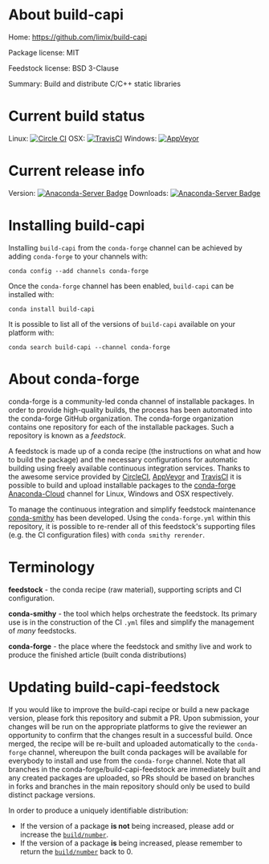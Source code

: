 About build-capi
================

Home: https://github.com/limix/build-capi

Package license: MIT

Feedstock license: BSD 3-Clause

Summary: Build and distribute C/C++ static libraries



Current build status
====================

Linux: [![Circle CI](https://circleci.com/gh/conda-forge/build-capi-feedstock.svg?style=shield)](https://circleci.com/gh/conda-forge/build-capi-feedstock)
OSX: [![TravisCI](https://travis-ci.org/conda-forge/build-capi-feedstock.svg?branch=master)](https://travis-ci.org/conda-forge/build-capi-feedstock)
Windows: [![AppVeyor](https://ci.appveyor.com/api/projects/status/github/conda-forge/build-capi-feedstock?svg=True)](https://ci.appveyor.com/project/conda-forge/build-capi-feedstock/branch/master)

Current release info
====================
Version: [![Anaconda-Server Badge](https://anaconda.org/conda-forge/build-capi/badges/version.svg)](https://anaconda.org/conda-forge/build-capi)
Downloads: [![Anaconda-Server Badge](https://anaconda.org/conda-forge/build-capi/badges/downloads.svg)](https://anaconda.org/conda-forge/build-capi)

Installing build-capi
=====================

Installing `build-capi` from the `conda-forge` channel can be achieved by adding `conda-forge` to your channels with:

```
conda config --add channels conda-forge
```

Once the `conda-forge` channel has been enabled, `build-capi` can be installed with:

```
conda install build-capi
```

It is possible to list all of the versions of `build-capi` available on your platform with:

```
conda search build-capi --channel conda-forge
```


About conda-forge
=================

conda-forge is a community-led conda channel of installable packages.
In order to provide high-quality builds, the process has been automated into the
conda-forge GitHub organization. The conda-forge organization contains one repository
for each of the installable packages. Such a repository is known as a *feedstock*.

A feedstock is made up of a conda recipe (the instructions on what and how to build
the package) and the necessary configurations for automatic building using freely
available continuous integration services. Thanks to the awesome service provided by
[CircleCI](https://circleci.com/), [AppVeyor](http://www.appveyor.com/)
and [TravisCI](https://travis-ci.org/) it is possible to build and upload installable
packages to the [conda-forge](https://anaconda.org/conda-forge)
[Anaconda-Cloud](http://docs.anaconda.org/) channel for Linux, Windows and OSX respectively.

To manage the continuous integration and simplify feedstock maintenance
[conda-smithy](http://github.com/conda-forge/conda-smithy) has been developed.
Using the ``conda-forge.yml`` within this repository, it is possible to re-render all of
this feedstock's supporting files (e.g. the CI configuration files) with ``conda smithy rerender``.


Terminology
===========

**feedstock** - the conda recipe (raw material), supporting scripts and CI configuration.

**conda-smithy** - the tool which helps orchestrate the feedstock.
                   Its primary use is in the construction of the CI ``.yml`` files
                   and simplify the management of *many* feedstocks.

**conda-forge** - the place where the feedstock and smithy live and work to
                  produce the finished article (built conda distributions)


Updating build-capi-feedstock
=============================

If you would like to improve the build-capi recipe or build a new
package version, please fork this repository and submit a PR. Upon submission,
your changes will be run on the appropriate platforms to give the reviewer an
opportunity to confirm that the changes result in a successful build. Once
merged, the recipe will be re-built and uploaded automatically to the
`conda-forge` channel, whereupon the built conda packages will be available for
everybody to install and use from the `conda-forge` channel.
Note that all branches in the conda-forge/build-capi-feedstock are
immediately built and any created packages are uploaded, so PRs should be based
on branches in forks and branches in the main repository should only be used to
build distinct package versions.

In order to produce a uniquely identifiable distribution:
 * If the version of a package **is not** being increased, please add or increase
   the [``build/number``](http://conda.pydata.org/docs/building/meta-yaml.html#build-number-and-string).
 * If the version of a package **is** being increased, please remember to return
   the [``build/number``](http://conda.pydata.org/docs/building/meta-yaml.html#build-number-and-string)
   back to 0.
